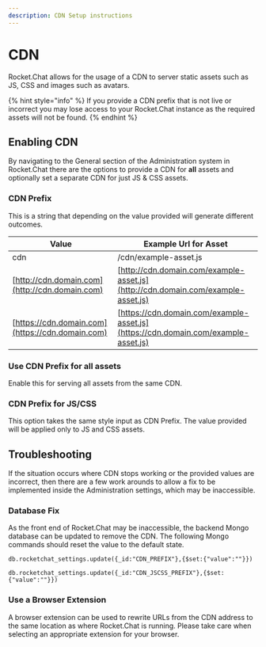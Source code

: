 ```yaml
---
description: CDN Setup instructions
---
```


# CDN

Rocket.Chat allows for the usage of a CDN to server static assets such as JS, CSS and images such as avatars.

{% hint style="info" %}
If you provide a CDN prefix that is not live or incorrect you may lose access to your Rocket.Chat instance as the required assets will not be found.
{% endhint %}

## Enabling CDN

By navigating to the General section of the Administration system in Rocket.Chat there are the options to provide a CDN for **all** assets and optionally set a separate CDN for just JS & CSS assets.

### CDN Prefix

This is a string that depending on the value provided will generate different outcomes.

| Value                                            | Example Url for Asset                                                              |
| ------------------------------------------------ | ---------------------------------------------------------------------------------- |
| cdn                                              | /cdn/example-asset.js                                                              |
| [http://cdn.domain.com](http://cdn.domain.com)   | [http://cdn.domain.com/example-asset.js](http://cdn.domain.com/example-asset.js)   |
| [https://cdn.domain.com](https://cdn.domain.com) | [https://cdn.domain.com/example-asset.js](https://cdn.domain.com/example-asset.js) |

### Use CDN Prefix for all assets

Enable this for serving all assets from the same CDN.

### CDN Prefix for JS/CSS

This option takes the same style input as CDN Prefix. The value provided will be applied only to JS and CSS assets.

## Troubleshooting

If the situation occurs where CDN stops working or the provided values are incorrect, then there are a few work arounds to allow a fix to be implemented inside the Administration settings, which may be inaccessible.

### Database Fix

As the front end of Rocket.Chat may be inaccessible, the backend Mongo database can be updated to remove the CDN. The following Mongo commands should reset the value to the default state.

```
db.rocketchat_settings.update({_id:"CDN_PREFIX"},{$set:{"value":""}})
```

```
db.rocketchat_settings.update({_id:"CDN_JSCSS_PREFIX"},{$set:{"value":""}})
```

### Use a Browser Extension

A browser extension can be used to rewrite URLs from the CDN address to the same location as where Rocket.Chat is running. Please take care when selecting an appropriate extension for your browser.
